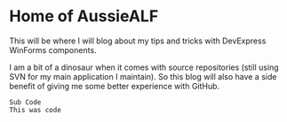 # Home of AussieALF

This will be where I will blog about my tips and tricks with DevExpress WinForms components.

I am a bit of a dinosaur when it comes with source repositories (still using SVN for my main application I maintain). So this blog will also have a side benefit of giving me some better experience with GitHub.

```vbnet
Sub Code
This was code
```
